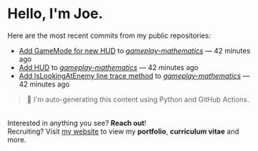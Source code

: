 # Hello, I'm Joe.
Here are the most recent commits from my public repositories:<br>
<!--activity_section_start-->
- [Add GameMode for new HUD](https://github.com/joebinns/gameplay-mathematics/commit/491d4aa9523cd614e2ccd25789d24f1479b58bdc) to [*gameplay-mathematics*](https://github.com/joebinns/gameplay-mathematics) — 42 minutes ago
- [Add HUD](https://github.com/joebinns/gameplay-mathematics/commit/94d1fc38744d30b21227b2eb0670f7ffeb42e031) to [*gameplay-mathematics*](https://github.com/joebinns/gameplay-mathematics) — 42 minutes ago
- [Add IsLookingAtEnemy line trace method](https://github.com/joebinns/gameplay-mathematics/commit/96b8878152cea82eddb11ea5432d0a8497b66b54) to [*gameplay-mathematics*](https://github.com/joebinns/gameplay-mathematics) — 42 minutes ago
<!--activity_section_end-->
> 🚀 I'm auto-generating this content using Python and GitHub Actions.

<br>Interested in anything you see? **Reach out**!<br>
Recruiting? Visit [my website](https://joebinns.com/) to view my **portfolio**, **curriculum vitae** and more.
